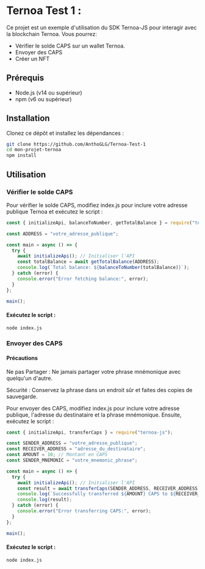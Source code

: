 # Ternoa Test 1 : 

Ce projet est un exemple d'utilisation du SDK Ternoa-JS pour interagir avec la blockchain Ternoa.
Vous pourrez:
- Vérifier le solde CAPS sur un wallet Ternoa.
- Envoyer des CAPS
- Créer un NFT

## Prérequis

- Node.js (v14 ou supérieur)
- npm (v6 ou supérieur)

## Installation

Clonez ce dépôt et installez les dépendances :

```bash
git clone https://github.com/AnthoGLG/Ternoa-Test-1
cd mon-projet-ternoa
npm install
````

## Utilisation
### Vérifier le solde CAPS
Pour vérifier le solde CAPS, modifiez index.js pour inclure votre adresse publique Ternoa et exécutez le script :

```javascript
const { initializeApi, balanceToNumber, getTotalBalance } = require("ternoa-js");

const ADDRESS = "votre_adresse_publique";

const main = async () => {
  try {
    await initializeApi(); // Initialiser l'API
    const totalBalance = await getTotalBalance(ADDRESS);
    console.log(`Total balance: ${balanceToNumber(totalBalance)}`);
  } catch (error) {
    console.error("Error fetching balance:", error);
  }
};

main();
```
#### Exécutez le script :

```bash
node index.js
```

### Envoyer des CAPS
#### Précautions
Ne pas Partager : Ne jamais partager votre phrase mnémonique avec quelqu'un d'autre.

Sécurité : Conservez la phrase dans un endroit sûr et faites des copies de sauvegarde.

Pour envoyer des CAPS, modifiez index.js pour inclure votre adresse publique, l'adresse du destinataire et la phrase mnémonique. Ensuite, exécutez le script :

```javascript
const { initializeApi, transferCaps } = require("ternoa-js");

const SENDER_ADDRESS = "votre_adresse_publique";
const RECEIVER_ADDRESS = "adresse_du_destinataire";
const AMOUNT = 10; // Montant en CAPS
const SENDER_MNEMONIC = "votre_mnemonic_phrase";

const main = async () => {
  try {
    await initializeApi(); // Initialiser l'API
    const result = await transferCaps(SENDER_ADDRESS, RECEIVER_ADDRESS, AMOUNT, SENDER_MNEMONIC);
    console.log(`Successfully transferred ${AMOUNT} CAPS to ${RECEIVER_ADDRESS}`);
    console.log(result);
  } catch (error) {
    console.error("Error transferring CAPS:", error);
  }
};

main();
```
#### Exécutez le script :

```bash
node index.js
```






